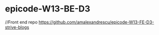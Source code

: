 # epicode-W13-BE-D3

//Front end repo
https://github.com/amalexandrescu/epicode-W13-FE-D3-strive-blogs
